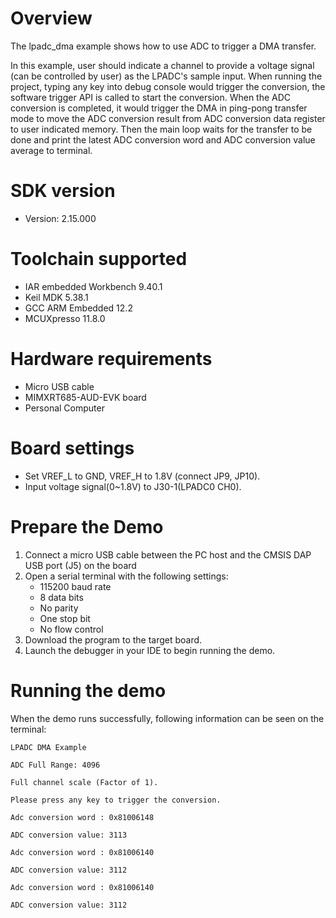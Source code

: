 Overview
========

The lpadc_dma example shows how to use ADC to trigger a DMA transfer.

In this example, user should indicate a channel to provide a voltage signal (can be controlled by user) as the LPADC's
sample input. When running the project, typing any key into debug console would trigger the conversion, the software trigger
API is called to start the conversion. When the ADC conversion is completed, it would trigger the DMA in ping-pong transfer
mode to move the ADC conversion result from ADC conversion data register to user indicated memory. Then the main loop waits
for the transfer to be done and print the latest ADC conversion word and ADC conversion value average to terminal.

SDK version
===========
- Version: 2.15.000

Toolchain supported
===================
- IAR embedded Workbench  9.40.1
- Keil MDK  5.38.1
- GCC ARM Embedded  12.2
- MCUXpresso  11.8.0

Hardware requirements
=====================
- Micro USB cable
- MIMXRT685-AUD-EVK board
- Personal Computer

Board settings
==============
- Set VREF_L to GND, VREF_H to 1.8V (connect JP9, JP10).
- Input voltage signal(0~1.8V) to J30-1(LPADC0 CH0).

Prepare the Demo
================
1.  Connect a micro USB cable between the PC host and the CMSIS DAP USB port (J5) on the board
2.  Open a serial terminal with the following settings:
    - 115200 baud rate
    - 8 data bits
    - No parity
    - One stop bit
    - No flow control
3.  Download the program to the target board.
4.  Launch the debugger in your IDE to begin running the demo.

Running the demo
================
When the demo runs successfully, following information can be seen on the terminal:
~~~~~~~~~~~~~~~~~~~~~~~~~~~~~~~~~~~~~~~~~~~~~~~~~~~
LPADC DMA Example

ADC Full Range: 4096

Full channel scale (Factor of 1).

Please press any key to trigger the conversion.

Adc conversion word : 0x81006148

ADC conversion value: 3113

Adc conversion word : 0x81006140

ADC conversion value: 3112

Adc conversion word : 0x81006140

ADC conversion value: 3112
~~~~~~~~~~~~~~~~~~~~~~~~~~~~~~~~~~~~~~~~~~~~~~~~~~~
